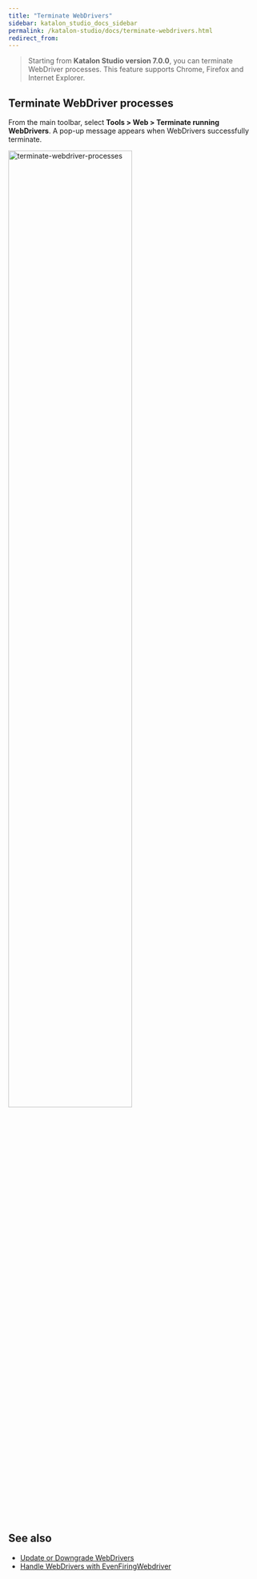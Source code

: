 ```yaml
---
title: "Terminate WebDrivers"
sidebar: katalon_studio_docs_sidebar
permalink: /katalon-studio/docs/terminate-webdrivers.html
redirect_from: 
---
```


> Starting from **Katalon Studio version 7.0.0**, you can terminate WebDriver processes. This feature supports Chrome, Firefox and Internet Explorer. 
>

## Terminate WebDriver processes

From the main toolbar, select **Tools > Web > Terminate running WebDrivers**. A pop-up message appears when WebDrivers successfully terminate.

<img src="https://github.com/katalon-studio/docs-images/raw/master/katalon-studio/docs/handle-webdrivers/Terminate-Webdrivers.png" alt="terminate-webdriver-processes" width=70%>

## See also

- [Update or Downgrade WebDrivers](https://docs.katalon.com/katalon-studio/docs/update-or-downgrade-webdrivers.html)
- [Handle WebDrivers with EvenFiringWebdriver](https://docs.katalon.com/katalon-studio/docs/handle-webdrivers-with-event-firing-webdriver.html)

